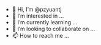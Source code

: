 - 👋 Hi, I’m @pzyuantj
- 👀 I’m interested in ...
- 🌱 I’m currently learning ...
- 💞️ I’m looking to collaborate on ...
- 📫 How to reach me ...

<!---
pzyuantj/pzyuantj is a ✨ special ✨ repository because its `README.md` (this file) appears on your GitHub profile.
You can click the Preview link to take a look at your changes.
--->
